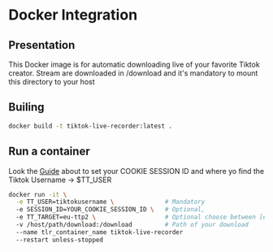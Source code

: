 # Docker Integration
## Presentation
This Docker image is for automatic downloading live of your favorite Tiktok creator.
Stream are downloaded in /download and it's mandatory to mount this directory to your host

## Builing
```bash
docker build -t tiktok-live-recorder:latest .
```
## Run a container 
Look the [Guide](../GUIDE.md#how-to-set-cookies)  about to set your COOKIE SESSION ID  and where yo find the Tiktok Username -> $TT_USER
```bash
docker run -it \
  -e TT_USER=tiktokusername \              # Mandatory
  -e SESSION_ID=YOUR_COOKIE_SESSION_ID \   # Optional, 
  -e TT_TARGET=eu-ttp2 \                   # Optional choose between [eu-ttp2,useast2a]
  -v /host/path/download:/download         # Path of your download
  --name tlr_container_name tiktok-live-recorder
  --restart unless-stopped
```
